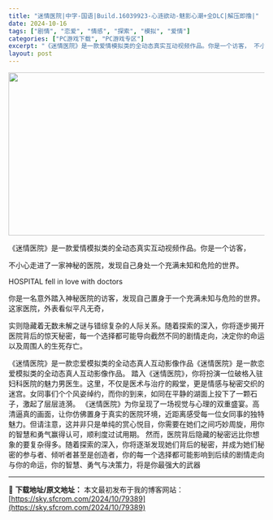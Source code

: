 ```yaml
---
title: "迷情医院|中字-国语|Build.16039923-心涟欲动-魅影心潮+全DLC|解压即撸|"
date: 2024-10-16
tags: ["剧情", "恋爱", "情感", "探索", "模拟", "爱情"]
categories: ["PC游戏下载", "PC游戏专区"]
excerpt: "《迷情医院》是一款爱情模拟类的全动态真实互动视频作品。你是一个访客， 不小心走进了一家神秘的医院，发现自己身处一个充满未知和危险的世界。 HOSPITAL fell in love with doctors 你是一名意外踏入神秘医院的访客，发现自己置身于一个充满未知与危险的世界。这家医院，外表看似平&hellip;"
layout: post
---
```


<img class="aligncenter size-full wp-image-79393" src="https://sky.sfcrom.com/wp-content/uploads/2024/10/2024101608294797.webp" alt="" width="570" height="321" />

《迷情医院》是一款爱情模拟类的全动态真实互动视频作品。你是一个访客，

不小心走进了一家神秘的医院，发现自己身处一个充满未知和危险的世界。

HOSPITAL fell in love with doctors

你是一名意外踏入神秘医院的访客，发现自己置身于一个充满未知与危险的世界。这家医院，外表看似平凡无奇，

实则隐藏着无数未解之谜与错综复杂的人际关系。随着探索的深入，你将逐步揭开医院背后的惊天秘密，每一个选择都可能导向截然不同的剧情走向，决定你的命运以及周围人的生死存亡。

《迷情医院》是一款恋爱模拟类的全动态真人互动影像作品《迷情医院》是一款恋爱模拟类的全动态真人互动影像作品。
踏入《迷情医院》，你将扮演一位破格入驻妇科医院的魅力男医生。这里，不仅是医术与治疗的殿堂，更是情感与秘密交织的迷宫。女同事们个个风姿绰约，而你的到来，如同在平静的湖面上投下了一颗石子，激起了层层涟漪。
《迷情医院》为你呈现了一场视觉与心理的双重盛宴。高清逼真的画面，让你仿佛置身于真实的医院环境，近距离感受每一位女同事的独特魅力。但请注意，这并非只是单纯的赏心悦目，你需要在她们之间巧妙周旋，用你的智慧和勇气赢得认可，顺利度过试用期。
然而，医院背后隐藏的秘密远比你想象的要复杂得多。随着探索的深入，你将逐渐发现她们背后的秘密，并成为她们秘密的参与者、倾听者甚至是创造者，你的每一个选择都可能影响到后续的剧情走向与你的命运，你的智慧、勇气与决策力，将是你最强大的武器

---
📖 **下载地址/原文地址：** 本文最初发布于我的博客网站：[https://sky.sfcrom.com/2024/10/79389](https://sky.sfcrom.com/2024/10/79389)
